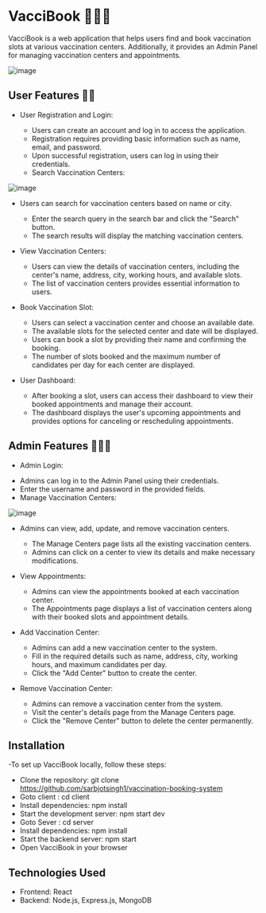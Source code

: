 # VacciBook 📅💉✨
VacciBook is a web application that helps users find and book vaccination slots at various vaccination centers. Additionally, it provides an Admin Panel for managing vaccination centers and appointments.

![image](https://github.com/sarbjotsingh1/vaccination-booking-system/assets/75158735/36f3d891-1d44-4676-94ec-8d1ffb9470ff)

## User Features 👤💉
- User Registration and Login:

  * Users can create an account and log in to access the application.
  * Registration requires providing basic information such as name, email, and password.
  * Upon successful registration, users can log in using their credentials.
  * Search Vaccination Centers:

![image](https://github.com/sarbjotsingh1/vaccination-booking-system/assets/75158735/b089b924-4f83-4520-aeac-d2b90bdf06c1)

- Users can search for vaccination centers based on name or city.

  * Enter the search query in the search bar and click the "Search" button.
  * The search results will display the matching vaccination centers.

- View Vaccination Centers:

  * Users can view the details of vaccination centers, including the center's name, address, city, working hours, and available slots.
  * The list of vaccination centers provides essential information to users.

- Book Vaccination Slot:

  * Users can select a vaccination center and choose an available date.
  * The available slots for the selected center and date will be displayed.
  * Users can book a slot by providing their name and confirming the booking.
  * The number of slots booked and the maximum number of candidates per day for each center are displayed.

- User Dashboard:
  
  * After booking a slot, users can access their dashboard to view their booked appointments and manage their account.
  * The dashboard displays the user's upcoming appointments and provides options for canceling or rescheduling appointments.


## Admin Features 🧑‍💼✨

- Admin Login:

 * Admins can log in to the Admin Panel using their credentials.
 * Enter the username and password in the provided fields.
 * Manage Vaccination Centers:
 
![image](https://github.com/sarbjotsingh1/vaccination-booking-system/assets/75158735/847dc003-279a-415b-a28a-914329553b55)

- Admins can view, add, update, and remove vaccination centers.
  * The Manage Centers page lists all the existing vaccination centers.
  * Admins can click on a center to view its details and make necessary modifications.

- View Appointments:

  * Admins can view the appointments booked at each vaccination center.
  * The Appointments page displays a list of vaccination centers along with their booked slots and appointment details.
  
  
- Add Vaccination Center:

  * Admins can add a new vaccination center to the system.
  * Fill in the required details such as name, address, city, working hours, and maximum candidates per day.
  * Click the "Add Center" button to create the center.
  

- Remove Vaccination Center:

  * Admins can remove a vaccination center from the system.
  * Visit the center's details page from the Manage Centers page.
  * Click the "Remove Center" button to delete the center permanently.

## Installation
-To set up VacciBook locally, follow these steps:

- Clone the repository: git clone https://github.com/sarbjotsingh1/vaccination-booking-system
- Goto client : cd client
- Install dependencies: npm install 
- Start the development server: npm start dev
- Goto Sever : cd server
- Install dependencies: npm install 
- Start the backend server: npm start
- Open VacciBook in your browser

## Technologies Used
- Frontend: React
- Backend: Node.js, Express.js, MongoDB
